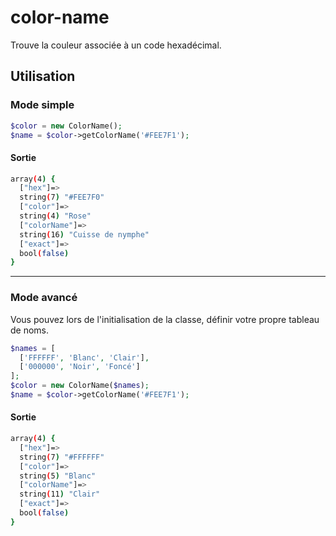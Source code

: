 # color-name
Trouve la couleur associée à un code hexadécimal.

## Utilisation

### Mode simple
```php
$color = new ColorName();
$name = $color->getColorName('#FEE7F1');
```
#### Sortie 
```bash
array(4) {
  ["hex"]=>
  string(7) "#FEE7F0"
  ["color"]=>
  string(4) "Rose"
  ["colorName"]=>
  string(16) "Cuisse de nymphe"
  ["exact"]=>
  bool(false)
}
```
---
### Mode avancé
Vous pouvez lors de l'initialisation de la classe, définir votre propre tableau de noms.
```php
$names = [
  ['FFFFFF', 'Blanc', 'Clair'],
  ['000000', 'Noir', 'Foncé']
];
$color = new ColorName($names);
$name = $color->getColorName('#FEE7F1');
```

#### Sortie 
```bash
array(4) {
  ["hex"]=>
  string(7) "#FFFFFF"
  ["color"]=>
  string(5) "Blanc"
  ["colorName"]=>
  string(11) "Clair"
  ["exact"]=>
  bool(false)
}
```

